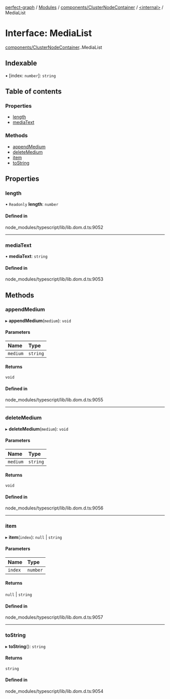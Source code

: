[perfect-graph](../README.md) / [Modules](../modules.md) / [components/ClusterNodeContainer](../modules/components_ClusterNodeContainer.md) / [<internal\>](../modules/components_ClusterNodeContainer._internal_.md) / MediaList

# Interface: MediaList

[components/ClusterNodeContainer](../modules/components_ClusterNodeContainer.md).[<internal>](../modules/components_ClusterNodeContainer._internal_.md).MediaList

## Indexable

▪ [index: `number`]: `string`

## Table of contents

### Properties

- [length](components_ClusterNodeContainer._internal_.MediaList.md#length)
- [mediaText](components_ClusterNodeContainer._internal_.MediaList.md#mediatext)

### Methods

- [appendMedium](components_ClusterNodeContainer._internal_.MediaList.md#appendmedium)
- [deleteMedium](components_ClusterNodeContainer._internal_.MediaList.md#deletemedium)
- [item](components_ClusterNodeContainer._internal_.MediaList.md#item)
- [toString](components_ClusterNodeContainer._internal_.MediaList.md#tostring)

## Properties

### length

• `Readonly` **length**: `number`

#### Defined in

node_modules/typescript/lib/lib.dom.d.ts:9052

___

### mediaText

• **mediaText**: `string`

#### Defined in

node_modules/typescript/lib/lib.dom.d.ts:9053

## Methods

### appendMedium

▸ **appendMedium**(`medium`): `void`

#### Parameters

| Name | Type |
| :------ | :------ |
| `medium` | `string` |

#### Returns

`void`

#### Defined in

node_modules/typescript/lib/lib.dom.d.ts:9055

___

### deleteMedium

▸ **deleteMedium**(`medium`): `void`

#### Parameters

| Name | Type |
| :------ | :------ |
| `medium` | `string` |

#### Returns

`void`

#### Defined in

node_modules/typescript/lib/lib.dom.d.ts:9056

___

### item

▸ **item**(`index`): ``null`` \| `string`

#### Parameters

| Name | Type |
| :------ | :------ |
| `index` | `number` |

#### Returns

``null`` \| `string`

#### Defined in

node_modules/typescript/lib/lib.dom.d.ts:9057

___

### toString

▸ **toString**(): `string`

#### Returns

`string`

#### Defined in

node_modules/typescript/lib/lib.dom.d.ts:9054
